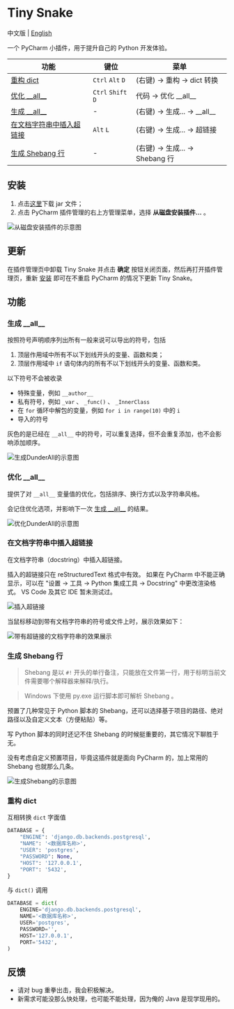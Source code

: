 # Tiny Snake

中文版 | [English](./README_EN.md)

一个 PyCharm 小插件，用于提升自己的 Python 开发体验。

| 功能                            | 键位                 | 菜单                           |
|-------------------------------|--------------------|------------------------------|
| [重构 dict](重构-dict)            | `Ctrl` `Alt` `D`   | (右键) -> 重构 -> dict 转换        |
| [优化 \_\_all\_\_](#优化-__all__) | `Ctrl` `Shift` `D` | 代码 -> 优化 \_\_all\_\_         |
| [生成 \_\_all\_\_](#生成-__all__) | -                  | (右键) -> 生成... -> \_\_all\_\_ |
| [在文档字符串中插入超链接](#在文档字符串中插入超链接) | `Alt` `L`          | (右键) -> 生成... -> 超链接         |
| [生成 Shebang 行](#生成-shebang-行) | -                  | (右键) -> 生成... -> Shebang 行   |

## 安装

1. 点击[这里](https://github.com/aixcyi/TinySnake/releases)下载 jar 文件；
2. 点击 PyCharm 插件管理的右上方管理菜单，选择 **从磁盘安装插件...** 。

![从磁盘安装插件的示意图](./.img/installation.png)

## 更新

在插件管理页中卸载 Tiny Snake 并点击 **确定** 按钮关闭页面，然后再打开插件管理页，重新 [安装](#安装) 即可在不重启 PyCharm 的情况下更新 Tiny Snake。

## 功能

### 生成 \_\_all\_\_

按照符号声明顺序列出所有一般来说可以导出的符号，包括

1. 顶层作用域中所有不以下划线开头的变量、函数和类；
2. 顶层作用域中 `if` 语句体内的所有不以下划线开头的变量、函数和类。

以下符号不会被收录

- 特殊变量，例如 `__author__`
- 私有符号，例如 `_var` 、 `_func()` 、 `_InnerClass`
- 在 `for` 循环中解包的变量，例如 `for i in range(10)` 中的 `i`
- 导入的符号

灰色的是已经在 `__all__` 中的符号，可以重复选择，但不会重复添加，也不会影响添加顺序。

![生成DunderAll的示意图](./.img/generate-dunder-all.png)

### 优化 \_\_all\_\_

提供了对 `__all__` 变量值的优化，包括排序、换行方式以及字符串风格。

会记住优化选项，并影响下一次 [生成 \_\_all\_\_](#生成-__all__) 的结果。

![优化DunderAll的示意图](./.img/optimize-dunder-all.png)

### 在文档字符串中插入超链接

在文档字符串（docstring）中插入超链接。

插入的超链接只在 reStructuredText 格式中有效。
如果在 PyCharm 中不能正确显示，可以在 "设置 -> 工具 -> Python 集成工具 -> Docstring" 中更改渲染格式。
VS Code 及其它 IDE 暂未测试过。

![插入超链接](./.img/insert-docstring-hyperlink.png)

当鼠标移动到带有文档字符串的符号或文件上时，展示效果如下：

![带有超链接的文档字符串的效果展示](./.img/hyperlink-in-docstring.png)

### 生成 Shebang 行

> Shebang 是以 `#!` 开头的单行备注，只能放在文件第一行，用于标明当前文件需要哪个解释器来解释/执行。

> Windows 下使用 py.exe 运行脚本即可解析 Shebang 。

预置了几种常见于 Python 脚本的 Shebang，还可以选择基于项目的路径、绝对路径以及自定义文本（方便粘贴）等。

写 Python 脚本的同时还记不住 Shebang 的时候挺重要的，其它情况下聊胜于无。

没有考虑自定义预置项目，毕竟这插件就是面向 PyCharm 的，加上常用的 Shebang 也就那么几条。

![生成Shebang的示意图](./.img/generate-shebang.png)

### 重构 dict

互相转换 `dict` 字面值

```python
DATABASE = {
    "ENGINE": 'django.db.backends.postgresql',
    "NAME": '<数据库名称>',
    "USER": 'postgres',
    "PASSWORD": None,
    "HOST": '127.0.0.1',
    "PORT": '5432',
}
```

与 `dict()` 调用

```python
DATABASE = dict(
    ENGINE='django.db.backends.postgresql',
    NAME='<数据库名称>',
    USER='postgres',
    PASSWORD='',
    HOST='127.0.0.1',
    PORT='5432',
)
```

## 反馈

- 请对 bug 重拳出击，我会积极解决。
- 新需求可能没那么快处理，也可能不能处理，因为俺的 Java 是现学现用的。
